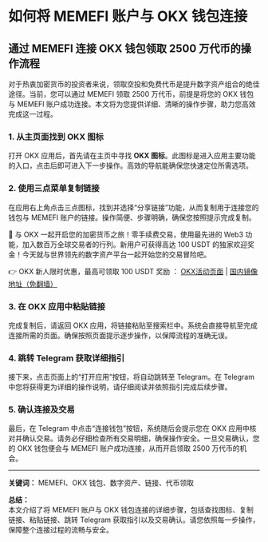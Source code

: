 # 如何将 MEMEFI 账户与 OKX 钱包连接

## 通过 MEMEFI 连接 OKX 钱包领取 2500 万代币的操作流程

对于热衷加密货币的投资者来说，领取空投和免费代币是提升数字资产组合的绝佳途径。当前，您可以通过 MEMEFI 领取 2500 万代币，前提是将您的 OKX 钱包与 MEMEFI 账户成功连接。本文将为您提供详细、清晰的操作步骤，助力您高效完成这一过程。

### 1. 从主页面找到 OKX 图标

打开 OKX 应用后，首先请在主页中寻找 **OKX 图标**。此图标是进入应用主要功能的入口，点击后即可进入下一步操作。高效的导航能确保您快速定位所需选项。

### 2. 使用三点菜单复制链接

在应用右上角点击三点图标，找到并选择“分享链接”功能，从而复制用于连接您的钱包与 MEMEFI 账户的链接。操作简便、步骤明确，确保您按照提示完成复制。

🚀 与 OKX 一起开启您的加密货币之旅！零手续费交易，使用最先进的 Web3 功能，加入数百万全球交易者的行列。新用户可获得高达 100 USDT 的独家欢迎奖金！今天就与世界领先的数字资产平台一起开始您的交易冒险吧。

👉 OKX 新人限时优惠，最高可领取 100 USDT 奖励 ： [OKX活动页面](https://bit.ly/OKXe) | [国内镜像地址（免翻墙）](https://bit.ly/okX)

### 3. 在 OKX 应用中粘贴链接

完成复制后，请返回 OKX 应用，将链接粘贴至搜索栏中。系统会直接导航至完成连接所需的页面。确保按照页面提示逐步操作，以保障流程的准确无误。

### 4. 跳转 Telegram 获取详细指引

接下来，点击页面上的“打开应用”按钮，将自动跳转至 Telegram。在 Telegram 中您将获得更为详细的操作说明，请仔细阅读并依照指引完成后续步骤。

### 5. 确认连接及交易

最后，在 Telegram 中点击“连接钱包”按钮，系统随后会提示您在 OKX 应用中核对并确认交易。请务必仔细检查所有交易明细，确保操作安全。一旦交易确认，您的 OKX 钱包便会与 MEMEFI 账户成功连接，从而开启领取 2500 万代币的机会。

---

**关键词：** MEMEFI、OKX 钱包、数字资产、链接、代币领取

**总结：**  
本文介绍了将 MEMEFI 账户与 OKX 钱包连接的详细步骤，包括查找图标、复制链接、粘贴链接、跳转 Telegram 获取指引以及交易确认。请您依照每一步操作，保障整个连接过程的流畅与安全。